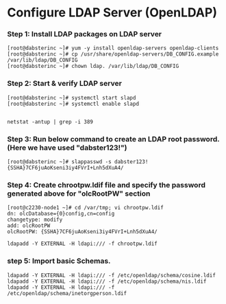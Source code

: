 # Configure LDAP Server (OpenLDAP)



### Step 1: Install LDAP packages on LDAP server
```
[root@dabsterinc ~]# yum -y install openldap-servers openldap-clients
[root@dabsterinc ~]# cp /usr/share/openldap-servers/DB_CONFIG.example /var/lib/ldap/DB_CONFIG 
[root@dabsterinc ~]# chown ldap. /var/lib/ldap/DB_CONFIG 
```

### Step 2: Start & verify LDAP server
```
[root@dabsterinc ~]# systemctl start slapd 
[root@dabsterinc ~]# systemctl enable slapd


netstat -antup | grep -i 389
```

### Step 3: Run below command to create an LDAP root password. (Here we have used "dabster123!")
```
[root@dabsterinc ~]# slappasswd -s dabster123!
{SSHA}7CF6juAoKseni3iy4FVrI+Lnh5dXuA4/
```
### Step 4: Create chrootpw.ldif file and specify the password generated above for "olcRootPW" section
```
[root@c2230-node1 ~]# cd /var/tmp; vi chrootpw.ldif
dn: olcDatabase={0}config,cn=config
changetype: modify
add: olcRootPW
olcRootPW: {SSHA}7CF6juAoKseni3iy4FVrI+Lnh5dXuA4/
```

```
ldapadd -Y EXTERNAL -H ldapi:/// -f chrootpw.ldif 
```

### step 5: Import basic Schemas.
```
ldapadd -Y EXTERNAL -H ldapi:/// -f /etc/openldap/schema/cosine.ldif 
ldapadd -Y EXTERNAL -H ldapi:/// -f /etc/openldap/schema/nis.ldif 
ldapadd -Y EXTERNAL -H ldapi:/// -f /etc/openldap/schema/inetorgperson.ldif 
```

